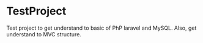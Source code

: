 # TestProject
Test project to get understand to basic of PhP laravel and MySQL. Also, get understand to MVC structure.
